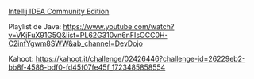 [Intellij IDEA Community Edition](https://www.jetbrains.com/idea/download/download-thanks.html?platform=windows&code=IIC)

Playlist de Java:
https://www.youtube.com/watch?v=VKjFuX91G5Q&list=PL62G310vn6nFIsOCC0H-C2infYgwm8SWW&ab_channel=DevDojo

Kahoot:
https://kahoot.it/challenge/02426446?challenge-id=26229eb2-bb8f-4586-bdf0-fd45f07fe45f_1723485858554
